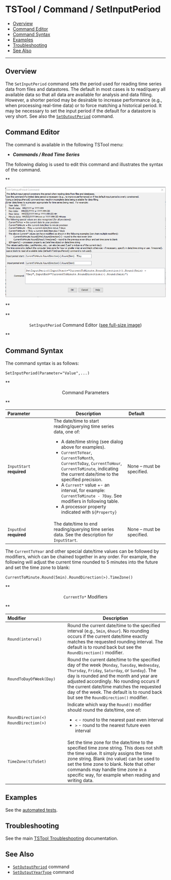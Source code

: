 # TSTool / Command / SetInputPeriod #

*   [Overview](#overview)
*   [Command Editor](#command-editor)
*   [Command Syntax](#command-syntax)
*   [Examples](#examples)
*   [Troubleshooting](#troubleshooting)
*   [See Also](#see-also)

-------------------------

## Overview ##

The `SetInputPeriod` command sets the period used for reading time series data from files and datastores.
The default in most cases is to read/query all available data so that all data are available for analysis and data filling.
However, a shorter period may be desirable to increase performance (e.g., when processing real-time data)
or to force matching a historical period.
It may be necessary to set the input period if the default for a datastore is very short.
See also the [`SetOutputPeriod`](../SetOutputPeriod/SetOutputPeriod.md) command.

## Command Editor ##

The command is available in the following TSTool menu:

*   ***Commands / Read Time Series***

The following dialog is used to edit this command and illustrates the syntax of the command.

**<p style="text-align: center;">
![SetInputPeriod command editor](SetInputPeriod.png)
</p>**

**<p style="text-align: center;">
`SetInputPeriod` Command Editor (<a href="../SetInputPeriod.png">see full-size image</a>)
</p>**

## Command Syntax ##

The command syntax is as follows:

```text
SetInputPeriod(Parameter="Value",...)
```
**<p style="text-align: center;">
Command Parameters
</p>**

| **Parameter**&nbsp;&nbsp;&nbsp;&nbsp;&nbsp;&nbsp;&nbsp;&nbsp;&nbsp;&nbsp;&nbsp;&nbsp;&nbsp;&nbsp;&nbsp;&nbsp; | **Description** | **Default**&nbsp;&nbsp;&nbsp;&nbsp;&nbsp;&nbsp;&nbsp;&nbsp;&nbsp;&nbsp;&nbsp;&nbsp;&nbsp;&nbsp;&nbsp; |
| --------------|-----------------|----------------- |
|`InputStart`<br>**required**|The date/time to start reading/querying time series data, one of:<ul><li>A date/time string (see dialog above for examples).</li><li>`CurrentToYear`, `CurrentToMonth`, `CurrentToDay`, `CurrentToHour`, `CurrentToMinute`, indicating the current date/time to the specified precision.</li><li>A `Current*` value +- an interval, for example: `CurrentToMinute - 7Day`.  See modifiers in following table.</li><li>A processor property indicated with `${Property}`|None – must be specified.|
|`InputEnd`<br>**required**|The date/time to end reading/querying time series data.  See the description for `InputStart`.|None – must be specified.|

The `CurrentToYear` and other special date/time values can be followed by modifiers,
which can be chained together in any order.
For example, the following will adjust the current time rounded to 5 minutes into the future and set the time zone to blank:

```
CurrentToMinute.Round(5min).RoundDirection(>).TimeZone()
```

**<p style="text-align: center;">
`CurrentTo*` Modifiers
</p>**

| **Modifier**&nbsp;&nbsp;&nbsp;&nbsp;&nbsp;&nbsp;&nbsp;&nbsp;&nbsp;&nbsp;&nbsp;&nbsp;&nbsp;&nbsp;&nbsp;&nbsp;&nbsp;&nbsp;&nbsp;&nbsp;&nbsp;&nbsp;&nbsp;&nbsp;&nbsp;&nbsp;&nbsp;&nbsp;&nbsp;&nbsp;&nbsp; | **Description** |
|-----------------------|-----------------|
|`Round(interval)`|Round the current date/time to the specified interval (e.g., `5min`, `6hour`). No rounding occurs if the current date/time exactly matches the requested rounding interval. The default is to round back but see the `RoundDirection()` modifier.|
|`RoundToDayOfWeek(Day)`|Round the current date/time to the specified day of the week (`Monday`, `Tuesday`, `Wednesday`, `Thursday`, `Friday`, `Saturday`, or `Sunday`). The day is rounded and the month and year are adjusted accordingly. No rounding occurs if the current date/time matches the requested day of the week.  The default is to round back but see the `RoundDirection()` modifier.|
|`RoundDirection(<)`<br>`RoundDirection(>)`|Indicate which way the `Round()` modifier should round the date/time, one of:<ul><li>`<` - round to the nearest past even interval</li><li>`>` - round to the nearest future even interval</li></ul> |
|`TimeZone(tzToSet)`|Set the time zone for the date/time to the specified time zone string.  This does not shift the time value.  It simply assigns the time zone string.  Blank (no value) can be used to set the time zone to blank.  Note that other commands may handle time zone in a specific way, for example when reading and writing data.|

## Examples ##

See the [automated tests](https://github.com/OpenCDSS/cdss-app-tstool-test/tree/master/test/commands/SetInputPeriod).

## Troubleshooting ##

See the main [TSTool Troubleshooting](../../troubleshooting/troubleshooting.md) documentation.

## See Also ##

*   [`SetOutputPeriod`](../SetOutputPeriod/SetOutputPeriod.md) command
*   [`SetOutputYearType`](../SetOutputYearType/SetOutputYearType.md) command
